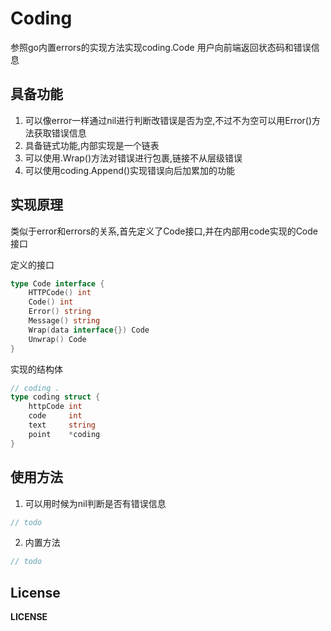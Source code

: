 # Coding

参照go内置errors的实现方法实现coding.Code
用户向前端返回状态码和错误信息

## 具备功能

1. 可以像error一样通过nil进行判断改错误是否为空,不过不为空可以用Error()方法获取错误信息
2. 具备链式功能,内部实现是一个链表
3. 可以使用.Wrap()方法对错误进行包裹,链接不从层级错误
4. 可以使用coding.Append()实现错误向后加累加的功能

## 实现原理

类似于error和errors的关系,首先定义了Code接口,并在内部用code实现的Code接口

定义的接口
```go
type Code interface {
	HTTPCode() int
	Code() int
	Error() string
	Message() string
	Wrap(data interface{}) Code
	Unwrap() Code
}
```
实现的结构体
```go
// coding .
type coding struct {
	httpCode int
	code     int
	text     string
	point    *coding
}
```

## 使用方法

1. 可以用时候为nil判断是否有错误信息

```go
// todo
```

2. 内置方法

```go
// todo
```

## License

__LICENSE__